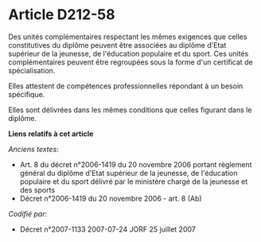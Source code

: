 # Article D212-58

Des unités complémentaires respectant les mêmes exigences que celles constitutives du diplôme peuvent être associées au
diplôme d'Etat supérieur de la jeunesse, de l'éducation populaire et du sport. Ces unités complémentaires peuvent être
regroupées sous la forme d'un certificat de spécialisation.

Elles attestent de compétences professionnelles répondant à un besoin spécifique.

Elles sont délivrées dans les mêmes conditions que celles figurant dans le diplôme.

**Liens relatifs à cet article**

_Anciens textes_:

  - Art. 8 du décret n°2006-1419 du 20 novembre 2006 portant règlement général du diplôme d'Etat supérieur de la jeunesse, de l'éducation populaire et du sport délivré par le ministère chargé de la jeunesse et des sports
  - Décret n°2006-1419 du 20 novembre 2006 - art. 8 (Ab)

_Codifié par_:

  - Décret n°2007-1133 2007-07-24 JORF 25 juillet 2007
